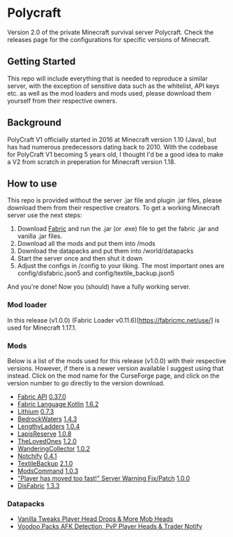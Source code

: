 # Polycraft

Version 2.0 of the private Minecraft survival server Polycraft. Check the releases page for the configurations for specific versions of Minecraft.

## Getting Started

This repo will include everything that is needed to reproduce a similar server, with the exception of sensitive data such as the whitelist, API keys etc. as well as the mod loaders and mods used, please download them yourself from their respective owners.

## Background

PolyCraft V1 officially started in 2016 at Minecraft version 1.10 (Java), but has had numerous predecessors dating back to 2010. With the codebase for PolyCraft V1 becoming 5 years old, I thought I'd be a good idea to make a V2 from scratch in preperation for Minecraft version 1.18. 

<!---
## Key Features

* Quality of life features such as /spawn, /home and /tpa.
* Crossplay with Java and Bedrock thanks to [GeyserMC](https://geysermc.org/) 
* Full-fledged integration with Discord (i.e. Chat Relay) thanks to [DiscordSRV](https://www.spigotmc.org/resources/discordsrv.18494/) and [RelayItToDiscord](https://www.spigotmc.org/resources/relayittodiscord.34615/) 
* Numerous anti-lag measures thanks to [FarmControl](https://www.spigotmc.org/resources/farmcontrol-1-15-1-17.86923/) and [LagMonitor](https://www.spigotmc.org/resources/lagmonitor.21348/), as well as [PaperMC](https://papermc.io/)
* Anti-grief measures with [CoreProtect](https://www.spigotmc.org/resources/coreprotect.8631/) and [InventoryRollback](https://www.spigotmc.org/resources/inventory-rollback.48074/)
--->
## How to use 

This repo is provided without the server .jar file and plugin .jar files, please download them from their respective creators. To get a working Minecraft server use the next steps: 
1. Download [Fabric](https://fabricmc.net/use/) and run the .jar (or .exe) file to get the fabric .jar and vanilla .jar files.
2. Download all the mods and put them into /mods
3. Download the datapacks and put them into /world/datapacks
4. Start the server once and then shut it down
5. Adjust the configs in /config to your liking. The most important ones are config/disfabric.json5 and config/textile_backup.json5

And you're done! Now you (should) have a fully working server.

### Mod loader

In this release (v1.0.0) (Fabric Loader v0.11.6)[https://fabricmc.net/use/] is used for Minecraft 1.17.1.

### Mods

Below is a list of the mods used for this release (v1.0.0) with their respective versions. However, if there is a newer version available I suggest using that instead. Click on the mod name for the CurseForge page, and click on the version number to go directly to the version download.

- [Fabric API](https://www.curseforge.com/minecraft/mc-mods/fabric-api) [0.37.0](https://www.curseforge.com/minecraft/mc-mods/fabric-api/files/3386484)
- [Fabric Language Kotlin](https://www.curseforge.com/minecraft/mc-mods/fabric-language-kotlin) [1.6.2](https://www.curseforge.com/minecraft/mc-mods/fabric-language-kotlin/files/3364215)
- [Lithium](https://www.curseforge.com/minecraft/mc-mods/lithium) [0.7.3](https://www.curseforge.com/minecraft/mc-mods/lithium/files/3380166)
- [BedrockWaters](https://www.curseforge.com/minecraft/mc-mods/bedrockwaters) [1.4.3](https://www.curseforge.com/minecraft/mc-mods/bedrockwaters/files/3160868)
- [LengthyLadders](https://www.curseforge.com/minecraft/mc-mods/lengthy-ladders) [1.0.4](https://www.curseforge.com/minecraft/mc-mods/lengthy-ladders/files/3346108)
- [LapisReserve](https://www.curseforge.com/minecraft/mc-mods/lapis-reserve) [1.0.8](https://www.curseforge.com/minecraft/mc-mods/lapis-reserve/files/3345208)
- [TheLovedOnes](https://www.curseforge.com/minecraft/mc-mods/the-loved-ones) [1.2.0](https://www.curseforge.com/minecraft/mc-mods/the-loved-ones/files/3361467)
- [WanderingCollector](https://modrinth.com/mod/wandering-collector) [1.0.2](https://modrinth.com/mod/wandering-collector/version/zSsKV0tr)
- [Notchify](https://www.curseforge.com/minecraft/mc-mods/notchify) [0.4.1](https://www.curseforge.com/minecraft/mc-mods/notchify/files/3346344)
- [TextileBackup](https://www.curseforge.com/minecraft/mc-mods/textile-backup) [2.1.0](https://www.curseforge.com/minecraft/mc-mods/textile-backup/files/3357510)
- [ModsCommand](https://modrinth.com/mod/mods-command) [1.0.3](https://modrinth.com/mod/mods-command/version/bEOwYOZb)
- ["Player has moved too fast!" Server Warning Fix/Patch](https://www.curseforge.com/minecraft/mc-mods/player-has-moved-too-fast-server-warning-fix-patch) [1.0.0](https://www.curseforge.com/minecraft/mc-mods/player-has-moved-too-fast-server-warning-fix-patch/files/3383833)
- [DisFabric](https://www.curseforge.com/minecraft/mc-mods/disfabric) [1.3.3](https://www.curseforge.com/minecraft/mc-mods/disfabric/files/3347232)

### Datapacks

- [Vanilla Tweaks Player Head Drops & More Mob Heads](https://vanillatweaks.net/share#ctCn0s)
- [Voodoo Packs AFK Detection, PvP Player Heads & Trader Notify](http://mc.voodoobeard.com/#datapacks)